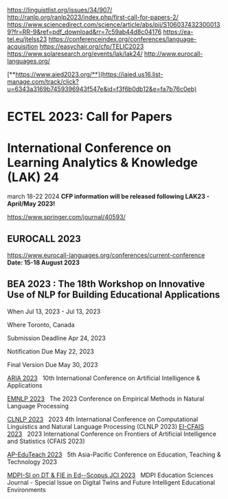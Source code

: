 https://linguistlist.org/issues/34/907/
http://ranlp.org/ranlp2023/index.php/first-call-for-papers-2/
https://www.sciencedirect.com/science/article/abs/pii/S1060374323000139?fr=RR-9&ref=pdf_download&rr=7c59ab44d8c04176
https://ea-tel.eu/jtelss23
https://conferenceindex.org/conferences/language-acquisition
https://easychair.org/cfp/TELIC2023
https://www.solaresearch.org/events/lak/lak24/
http://www.eurocall-languages.org/

[**https://www.aied2023.org/**](https://iaied.us16.list-manage.com/track/click?u=6343a3169b7459396943f547e&id=f3f6b0db12&e=fa7b76c0eb)

# ECTEL 2023: Call for Papers

# International Conference on Learning Analytics & Knowledge (LAK) 24 
march 18-22 2024
**CFP information will be released following LAK23 - April/May 2023!**

https://www.springer.com/journal/40593/
## EUROCALL 2023 
https://www.eurocall-languages.org/conferences/current-conference
**Date: 15-18 August 2023**



## BEA 2023 : The 18th Workshop on Innovative Use of NLP for Building Educational Applications

When Jul 13, 2023 - Jul 13, 2023

Where Toronto, Canada

Submission Deadline Apr 24, 2023

Notification Due May 22, 2023

Final Version Due May 30, 2023



[ARIA 2023](http://wikicfp.com/cfp/servlet/event.showcfp?eventid=168818)   10th International Conference on Artificial Intelligence & Applications

[EMNLP 2023](http://wikicfp.com/cfp/servlet/event.showcfp?eventid=172917)   The 2023 Conference on Empirical Methods in Natural Language Processing

[CLNLP 2023](http://wikicfp.com/cfp/servlet/event.showcfp?eventid=86409)   2023 4th International Conference on Computational Linguistics and Natural Language Processing (CLNLP 2023)
[EI-CFAIS 2023](http://wikicfp.com/cfp/servlet/event.showcfp?eventid=86353)   2023 International Conference on Frontiers of Artificial Intelligence and Statistics (CFAIS 2023)

[AP-EduTeach 2023](http://wikicfp.com/cfp/servlet/event.showcfp?eventid=93346)   5th Asia-Pacific Conference on Education, Teaching & Technology 2023

[MDPI-SI on DT & FIE in Ed--Scopus,JCI 2023](http://wikicfp.com/cfp/servlet/event.showcfp?eventid=149593)   MDPI Education Sciences Journal - Special Issue on Digital Twins and Future Intelligent Educational Environments